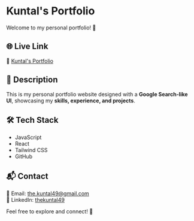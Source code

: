 # Kuntal's Portfolio

Welcome to my personal portfolio! 🚀  

## 🌐 Live Link  
🔗 [Kuntal's Portfolio](https://kuntals-portfolio.vercel.app/)  

## 📌 Description  
This is my personal portfolio website designed with a **Google Search-like UI**, showcasing my **skills, experience, and projects**.  

## 🛠 Tech Stack  
- JavaScript
- React
- Tailwind CSS
- GitHub

## 📬 Contact  
📧 Email: [the.kuntal49@gmail.com](mailto:the.kuntal49@gmail.com)  
🔗 LinkedIn: [thekuntal49](https://linkedin.com/in/thekuntal49)   

Feel free to explore and connect! 🚀  
